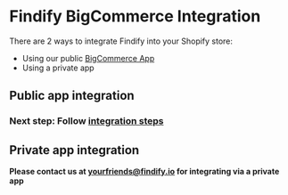 # Findify BigCommerce Integration

There are 2 ways to integrate Findify into your Shopify store: 
- Using our public [BigCommerce App](https://www.bigcommerce.com/apps/findify-search-recommendations)
- Using a private app

## Public app integration

### Next step: Follow [integration steps](integration.md)

## Private app integration

__Please contact us at yourfriends@findify.io for integrating via a private app__